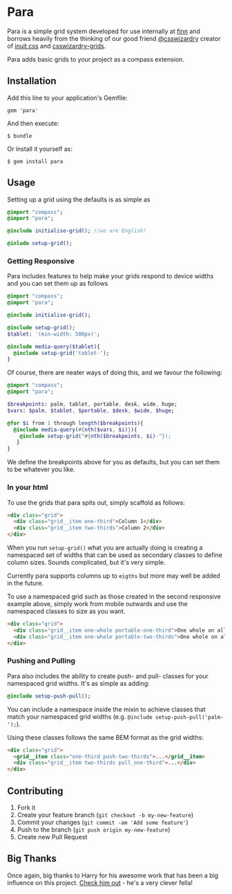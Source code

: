 # Para

Para is a simple grid system developed for use internally at [finn](http://www.finncomms.com) and borrows heavily from the thinking of our good friend [@csswizardry](http://www.twitter.com/csswizardy) creator of [inuit css](www.github.com/csswizardy/inuit.css) and [csswizardry-grids](http://www.github.com/csswizardry/csswizardry-grids).

Para adds basic grids to your project as a compass extension.

## Installation

Add this line to your application's Gemfile:

    gem 'para'

And then execute:

    $ bundle

Or install it yourself as:

    $ gem install para

## Usage

Setting up a grid using the defaults is as simple as

```sass
@import "compass";
@import "para";

@include initialise-grid(); //we are English!

@inlude setup-grid();
```

### Getting Responsive

Para includes features to help make your grids respond to device widths and you can set them up as follows

```sass
@import "compass";
@import "para";

@include initialise-grid();

@include setup-grid();
$tablet: '(min-width: 500px)';

@include media-query($tablet){
  @include setup-grid('tablet-');
}
```

Of course, there are neater ways of doing this, and we favour the following:

```sass
@import "compass";
@import "para";

$breakpoints: palm, tablet, portable, desk, wide, huge;
$vars: $palm, $tablet, $portable, $desk, $wide, $huge;

@for $i from 1 through length($breakpoints){
  @include media-query(#{nth($vars, $i)}){
    @include setup-grid("#{nth($breakpoints, $i)-"});
   }
}
```

We define the breakpoints above for you as defaults, but you can set them to be whatever you like. 

### In your html

To use the grids that para spits out, simply scaffold as follows:

```html
<div class="grid">
  <div class="grid__item one-third">Column 1</div>
  <div class="grid__item two-thirds">Column 2</div>
</div>
```

When you run `setup-grid()` what you are actually doing is creating a namespaced set of widths that can be used as secondary classes to define column sizes. Sounds complicated, but it's very simple.

Currently para supports columns up to `eigths` but more may well be added in the future.

To use a namespaced grid such as those created in the second responsive example above, simply work from mobile outwards and use the namespaced classes to size as you want.

```html
<div class="grid">
  <div class="grid__item one-whole portable-one-third">One whole on all devices that don't match the "portable" media query and one third on those that do.</div>
  <div class="grid__item one-whole portable-two-thirds">One whole on all devices that don't match the "portable" media query and two thirds on those that do.</div>
</div>
```

### Pushing and Pulling

Para also includes the ability to create push- and pull- classes for your namespaced grid widths. It's as simple as adding:

```sass
@include setup-push-pull();
```

You can include a namespace inside the mixin to achieve classes that match your namespaced grid widths (e.g. `@include setup-push-pull('palm-');`).

Using these classes follows the same BEM format as the grid widths:

```html
<div class="grid">
  <grid__item class="one-third push-two-thirds">...</grid__item>
  <div class="grid__item two-thirds pull_one-third">...</div>
</div>
```

## Contributing

1. Fork it
2. Create your feature branch (`git checkout -b my-new-feature`)
3. Commit your changes (`git commit -am 'Add some feature'`)
4. Push to the branch (`git push origin my-new-feature`)
5. Create new Pull Request

## Big Thanks

Once again, big thanks to Harry for his awesome work that has been a big influence on this project. [Check him out](http://www.csswizardy.com) - he's a very clever fella!
